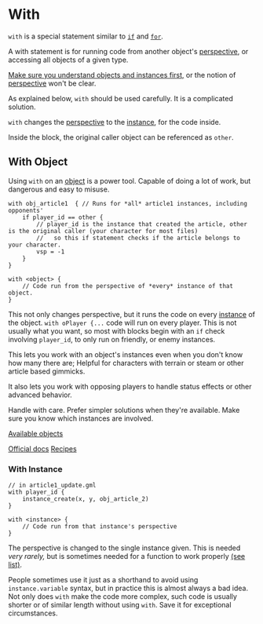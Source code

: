 # With

`with` is a special statement similar to [`if`](conditionals.md) and [`for`](array.md#for-loop).

A with statement is for running code from another object's [perspective](objects_and_instances.md#perspective), or
accessing all objects of a given type.

[Make sure you understand objects and instances first,](objects_and_instances.md) or the notion
of [perspective](objects_and_instances.md#perspective) won't be clear.

As explained below, `with` should be used carefully. It is a complicated solution.

`with` changes the [perspective](objects_and_instances.md#perspective) to the [instance](objects_and_instances.md), for
the code inside.

Inside the block, the original caller object can be referenced as `other`.

## With Object

Using `with` on an [object](objects_and_instances.md) is a power tool. Capable of doing a lot of work, but dangerous and easy to misuse.

```gml
with obj_article1  { // Runs for *all* article1 instances, including opponents'
    if player_id == other { 
        // player_id is the instance that created the article, other is the original caller (your character for most files)
        //   so this if statement checks if the article belongs to your character. 
        vsp = -1
    }
}
```

```gml
with <object> {
    // Code run from the perspective of *every* instance of that object.
}
```

This not only changes perspective, but it runs the code on every [instance](objects_and_instances.md) of the
object. `with oPlayer {...` code will run on every player. This is not usually what you want, so most with blocks begin
with an `if` check involving `player_id`, to only run on friendly, or enemy instances.

This lets you work with an object's instances even when you don't know how many there are; Helpful for characters with
terrain or steam or other article based gimmicks.

It also lets you work with opposing players to handle status effects or other advanced behavior.

Handle with care. Prefer simpler solutions when they're available. Make sure you know which instances are involved.

[Available objects](objects_and_instances.md#available-objects)

[Official docs](http://docs.yoyogames.com/source/dadiospice/002_reference/001_gml%20language%20overview/401_18_with.html)
[Recipes](https://forum.yoyogames.com/index.php?threads/with-block-recipe-cards.25326/)

### With Instance

```gml
// in article1_update.gml
with player_id {
    instance_create(x, y, obj_article_2)
}
```

```gml
with <instance> {
    // Code run from that instance's perspective
}
```

The perspective is changed to the single instance given. This is needed *very rarely,* but is sometimes needed for a
function to work properly [(see list)](objects_and_instances.md#perspective-effects).

People sometimes use it just as a shorthand to avoid using `instance.variable` syntax, but in practice this is almost
always a bad idea. Not only does `with` make the code more complex, such code is usually shorter or of similar length
without using `with`. Save it for exceptional circumstances.

